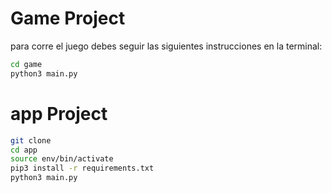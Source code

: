 # Game Project
para corre el juego debes seguir las siguientes instrucciones en la terminal:

```sh
cd game
python3 main.py
```

# app Project

```sh
git clone
cd app
source env/bin/activate
pip3 install -r requirements.txt
python3 main.py
```
